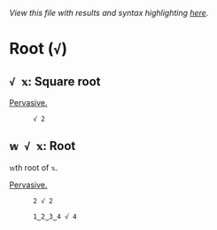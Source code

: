 *View this file with results and syntax highlighting [here](https://mlochbaum.github.io/BQN/help/squareroot_root.html).*

# Root (`√`)

## `√ 𝕩`: Square root

[Pervasive.](../doc/arithmetic.md#pervasion)

          √ 2



## `𝕨 √ 𝕩`: Root

`𝕨`th root of `𝕩`.

[Pervasive.](../doc/arithmetic.md#pervasion)

          2 √ 2

          1‿2‿3‿4 √ 4
